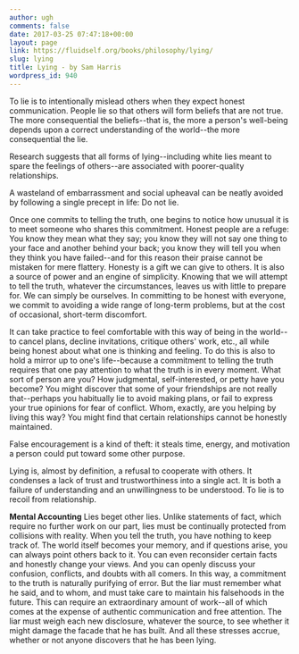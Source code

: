 ```yaml
---
author: ugh
comments: false
date: 2017-03-25 07:47:18+00:00
layout: page
link: https://fluidself.org/books/philosophy/lying/
slug: lying
title: Lying - by Sam Harris
wordpress_id: 940
---
```


To lie is to intentionally mislead others when they expect honest communication. People lie so that others will form beliefs that are not true. The more consequential the beliefs--that is, the more a person's well-being depends upon a correct understanding of the world--the more consequential the lie.
 
Research suggests that all forms of lying--including white lies meant to spare the feelings of others--are associated with poorer-quality relationships.
 
A wasteland of embarrassment and social upheaval can be neatly avoided by following a single precept in life: Do not lie.
 
Once one commits to telling the truth, one begins to notice how unusual it is to meet someone who shares this commitment. Honest people are a refuge: You know they mean what they say; you know they will not say one thing to your face and another behind your back; you know they will tell you when they think you have failed--and for this reason their praise cannot be mistaken for mere flattery. Honesty is a gift we can give to others. It is also a source of power and an engine of simplicity. Knowing that we will attempt to tell the truth, whatever the circumstances, leaves us with little to prepare for. We can simply be ourselves. In committing to be honest with everyone, we commit to avoiding a wide range of long-term problems, but at the cost of occasional, short-term discomfort.
 
It can take practice to feel comfortable with this way of being in the world--to cancel plans, decline invitations, critique others' work, etc., all while being honest about what one is thinking and feeling. To do this is also to hold a mirror up to one's life--because a commitment to telling the truth requires that one pay attention to what the truth is in every moment. What sort of person are you? How judgmental, self-interested, or petty have you become? You might discover that some of your friendships are not really that--perhaps you habitually lie to avoid making plans, or fail to express your true opinions for fear of conflict. Whom, exactly, are you helping by living this way? You might find that certain relationships cannot be honestly maintained.
 
False encouragement is a kind of theft: it steals time, energy, and motivation a person could put toward some other purpose.
 
Lying is, almost by definition, a refusal to cooperate with others. It condenses a lack of trust and trustworthiness into a single act. It is both a failure of understanding and an unwillingness to be understood. To lie is to recoil from relationship.  
 
**Mental Accounting**
Lies beget other lies. Unlike statements of fact, which require no further work on our part, lies must be continually protected from collisions with reality. When you tell the truth, you have nothing to keep track of. The world itself becomes your memory, and if questions arise, you can always point others back to it. You can even reconsider certain facts and honestly change your views. And you can openly discuss your confusion, conflicts, and doubts with all comers. In this way, a commitment to the truth is naturally purifying of error. But the liar must remember what he said, and to whom, and must take care to maintain his falsehoods in the future. This can require an extraordinary amount of work--all of which comes at the expense of authentic communication and free attention. The liar must weigh each new disclosure, whatever the source, to see whether it might damage the facade that he has built. And all these stresses accrue, whether or not anyone discovers that he has been lying.
